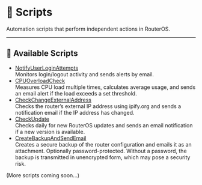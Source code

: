 # 🔧 Scripts

Automation scripts that perform independent actions in RouterOS.

---

## 📜 Available Scripts

- [NotifyUserLoginAttempts](./NotifyUserLoginAttempts/)  
  Monitors login/logout activity and sends alerts by email.
- [CPUOverloadCheck](./CPUOverloadCheck/)  
  Measures CPU load multiple times, calculates average usage, and sends an email alert if the load exceeds a set threshold.
- [CheckChangeExternalAddress](./CheckChangeExternalAddress/)  
  Checks the router’s external IP address using ipify.org and sends a notification email if the IP address has changed.
- [CheckUpdate](./CheckUpdate/)  
  Checks daily for new RouterOS updates and sends an email notification if a new version is available.
- [CreateBackupAndSendEmail](./CreateBackupAndSendEmail/)  
  Creates a secure backup of the router configuration and emails it as an attachment. Optionally password-protected. Without a password, the backup is transmitted in unencrypted form, which may pose a security risk.

(More scripts coming soon...)
